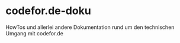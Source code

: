 # codefor.de-doku
HowTos und allerlei andere Dokumentation rund um den technischen Umgang mit codefor.de
